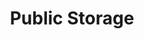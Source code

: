 ---
title: "Public Storage"
url: /chicago/public-storage-north-natchez-avenue/
shop: storage rental
---